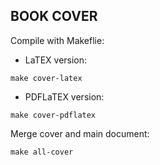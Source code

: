 ## BOOK COVER

Compile with Makeflie:

- LaTEX version:

```
make cover-latex
```

- PDFLaTEX version:

```
make cover-pdflatex
```

Merge cover and main document:

```
make all-cover
```
